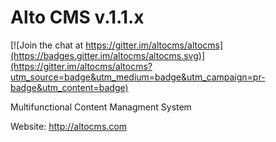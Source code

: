 Alto CMS v.1.1.x
=======

[![Join the chat at https://gitter.im/altocms/altocms](https://badges.gitter.im/altocms/altocms.svg)](https://gitter.im/altocms/altocms?utm_source=badge&utm_medium=badge&utm_campaign=pr-badge&utm_content=badge)

Multifunctional Content Managment System

Website: http://altocms.com
